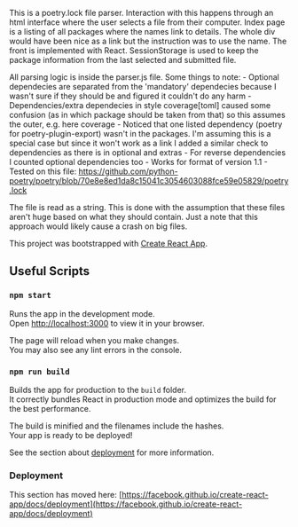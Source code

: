
This is a poetry.lock file parser. 
Interaction with this happens through an html interface where the user selects a file from their computer. Index page is a listing of all packages where the names link to details. The whole div would have been nice as a link but the instruction was to use the name. The front is implemented with React. SessionStorage is used to keep the package information from the last selected and submitted file.

All parsing logic is inside the parser.js file. Some things to note:
    - Optional dependecies are separated from the 'mandatory' dependecies because I wasn't sure if they should be and figured it couldn't do any harm
    - Dependencies/extra dependecies in style coverage[toml] caused some confusion (as in which package should be taken from that) so this assumes the outer, e.g. here coverage
    - Noticed that one listed dependency (poetry for poetry-plugin-export) wasn't in the packages. I'm assuming this is a special case but since it won't work as a link I added a similar check to dependencies as there is in optional and extras
    - For reverse dependencies I counted optional dependencies too
    - Works for format of version 1.1
    - Tested on this file: https://github.com/python-poetry/poetry/blob/70e8e8ed1da8c15041c3054603088fce59e05829/poetry.lock

The file is read as a string. This is done with the assumption that these files aren't huge based on what they should contain. Just a note that this approach would likely cause a crash on big files. 




This project was bootstrapped with [Create React App](https://github.com/facebook/create-react-app).

## Useful Scripts

### `npm start`

Runs the app in the development mode.\
Open [http://localhost:3000](http://localhost:3000) to view it in your browser.

The page will reload when you make changes.\
You may also see any lint errors in the console.

### `npm run build`

Builds the app for production to the `build` folder.\
It correctly bundles React in production mode and optimizes the build for the best performance.

The build is minified and the filenames include the hashes.\
Your app is ready to be deployed!

See the section about [deployment](https://facebook.github.io/create-react-app/docs/deployment) for more information.

### Deployment

This section has moved here: [https://facebook.github.io/create-react-app/docs/deployment](https://facebook.github.io/create-react-app/docs/deployment)
